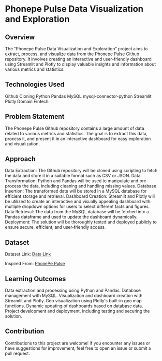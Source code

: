 # Phonepe Pulse Data Visualization and Exploration
## Overview
The "Phonepe Pulse Data Visualization and Exploration" project aims to extract, process, and visualize data from the Phonepe Pulse Github repository. It involves creating an interactive and user-friendly dashboard using Streamlit and Plotly to display valuable insights and information about various metrics and statistics.

## Technologies Used
Github Cloning
Python
Pandas
MySQL
mysql-connector-python
Streamlit
Plotly
Domain
Fintech

## Problem Statement
The Phonepe Pulse Github repository contains a large amount of data related to various metrics and statistics. The goal is to extract this data, process it, and present it in an interactive dashboard for easy exploration and visualization.

## Approach
Data Extraction: The Github repository will be cloned using scripting to fetch the data and store it in a suitable format such as CSV or JSON.
Data Transformation: Python and Pandas will be used to manipulate and pre-process the data, including cleaning and handling missing values.
Database Insertion: The transformed data will be stored in a MySQL database for efficient storage and retrieval.
Dashboard Creation: Streamlit and Plotly will be utilized to create an interactive and visually appealing dashboard with multiple dropdown options for users to select different facts and figures.
Data Retrieval: The data from the MySQL database will be fetched into a Pandas dataframe and used to update the dashboard dynamically.
Deployment: The solution will be thoroughly tested and deployed publicly to ensure secure, efficient, and user-friendly access.
## Dataset
Dataset Link: [Data Link](https://github.com/PhonePe/pulse#readme)

Inspired From: [PhonePe Pulse](https://github.com/PhonePe/pulse#readme)

## Learning Outcomes
Data extraction and processing using Python and Pandas.
Database management with MySQL.
Visualization and dashboard creation with Streamlit and Plotly.
Geo visualization using Plotly's built-in geo map functions.
Dynamic updating of dashboards based on database data.
Project development and deployment, including testing and securing the solution.

## Contribution
Contributions to this project are welcome! If you encounter any issues or have suggestions for improvement, feel free to open an issue or submit a pull request.
